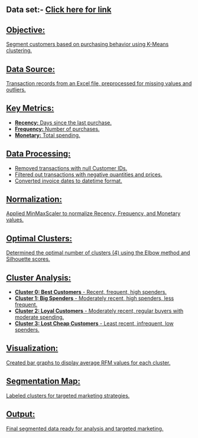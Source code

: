 <h2> Data set:- <a href = "https://docs.google.com/spreadsheets/d/1-31wL1vkNU8-yxfc2ItAX6KE4Re7RuUP/edit?usp=sharing&ouid=107093923581893374366&rtpof=true&sd=true">Click here for link</h2>

<h2>Objective:</h2>
<p>Segment customers based on purchasing behavior using K-Means clustering.</p>

<h2>Data Source:</h2>
<p>Transaction records from an Excel file, preprocessed for missing values and outliers.</p>

<h2>Key Metrics:</h2>
<ul>
    <li><strong>Recency:</strong> Days since the last purchase.</li>
    <li><strong>Frequency:</strong> Number of purchases.</li>
    <li><strong>Monetary:</strong> Total spending.</li>
</ul>

<h2>Data Processing:</h2>
<ul>
    <li>Removed transactions with null Customer IDs.</li>
    <li>Filtered out transactions with negative quantities and prices.</li>
    <li>Converted invoice dates to datetime format.</li>
</ul>

<h2>Normalization:</h2>
<p>Applied MinMaxScaler to normalize Recency, Frequency, and Monetary values.</p>

<h2>Optimal Clusters:</h2>
<p>Determined the optimal number of clusters (4) using the Elbow method and Silhouette scores.</p>

<h2>Cluster Analysis:</h2>
<ul>
    <li><strong>Cluster 0: Best Customers</strong> - Recent, frequent, high spenders.</li>
    <li><strong>Cluster 1: Big Spenders</strong> - Moderately recent, high spenders, less frequent.</li>
    <li><strong>Cluster 2: Loyal Customers</strong> - Moderately recent, regular buyers with moderate spending.</li>
    <li><strong>Cluster 3: Lost Cheap Customers</strong> - Least recent, infrequent, low spenders.</li>
</ul>

<h2>Visualization:</h2>
<p>Created bar graphs to display average RFM values for each cluster.</p>

<h2>Segmentation Map:</h2>
<p>Labeled clusters for targeted marketing strategies.</p>

<h2>Output:</h2>
<p>Final segmented data ready for analysis and targeted marketing.</p>





